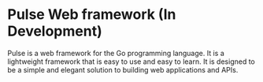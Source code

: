 # Pulse Web framework (In Development)

Pulse is a web framework for the Go programming language. It is a lightweight framework that is easy to use and easy to learn. It is designed to be a simple and elegant solution to building web applications and APIs.